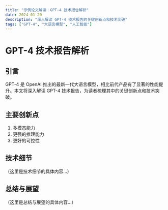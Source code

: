 ```yaml
---
title: "示例论文解读：GPT-4 技术报告解析"
date: 2024-01-20
description: "深入解读 GPT-4 技术报告的关键创新点和技术突破"
tags: ["GPT-4", "大语言模型", "人工智能"]
---
```


# GPT-4 技术报告解析

## 引言

GPT-4 是 OpenAI 推出的最新一代大语言模型，相比前代产品有了显著的性能提升。本文将深入解读 GPT-4 技术报告，为读者梳理其中的关键创新点和技术突破。

## 主要创新点

1. 多模态能力
2. 更强的推理能力
3. 更好的可控性

## 技术细节

（这里是技术细节的具体内容...）

## 总结与展望

（这里是总结与展望的具体内容...） 